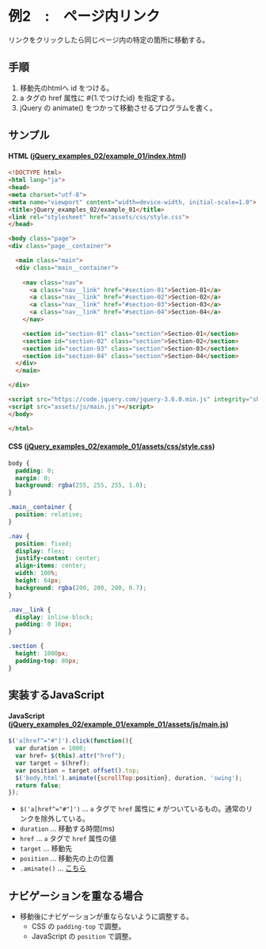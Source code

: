 # 例2　:　ページ内リンク

リンクをクリックしたら同じページ内の特定の箇所に移動する。

## 手順

1. 移動先のhtmlへ id をつける。
2. a タグの href 属性に #{1.でつけたid} を指定する。
3. jQuery の animate() をつかって移動させるプログラムを書く。

## サンプル

#### HTML ([jQuery_examples_02/example_01/index.html](jQuery_examples_02/example_01/index.html))

````html
<!DOCTYPE html>
<html lang="ja">
<head>
<meta charset="utf-8">
<meta name="viewport" content="width=device-width, initial-scale=1.0">
<title>jQuery_examples_02/example_01</title>
<link rel="stylesheet" href="assets/css/style.css">
</head>

<body class="page">
<div class="page__container">

  <main class="main">
  <div class="main__container">
    
    <nav class="nav">
      <a class="nav__link" href="#section-01">Section-01</a> 
      <a class="nav__link" href="#section-02">Section-02</a> 
      <a class="nav__link" href="#section-03">Section-03</a>
      <a class="nav__link" href="#section-04">Section-04</a>
    </nav>

    <section id="section-01" class="section">Section-01</section>
    <section id="section-02" class="section">Section-02</section>
    <section id="section-03" class="section">Section-03</section>
    <section id="section-04" class="section">Section-04</section>
  </div>
  </main>

</div>

<script src="https://code.jquery.com/jquery-3.6.0.min.js" integrity="sha256-/xUj+3OJU5yExlq6GSYGSHk7tPXikynS7ogEvDej/m4=" crossorigin="anonymous"></script>
<script src="assets/js/main.js"></script>
</body>

</html>
````

#### CSS ([jQuery_examples_02/example_01/assets/css/style.css](jQuery_examples_02/example_01/assets/css/style.css))

````css
body {
  padding: 0;
  margin: 0;
  background: rgba(255, 255, 255, 1.0);
}

.main__container {
  position: relative;
}

.nav {
  position: fixed;
  display: flex;
  justify-content: center;
  align-items: center;
  width: 100%;
  height: 64px;
  background: rgba(200, 200, 200, 0.7);
}

.nav__link {
  display: inline-block;
  padding: 0 16px;
}

.section {
  height: 1000px;
  padding-top: 80px;
}
````

## 実装するJavaScript

#### JavaScript ([jQuery_examples_02/example_01/example_01/assets/js/main.js](jQuery_examples_02/example_01/example_01/assets/js/main.js))

````js
$('a[href^="#"]').click(function(){
  var duration = 1000;
  var href= $(this).attr("href");
  var target = $(href);
  var position = target.offset().top;
  $('body,html').animate({scrollTop:position}, duration, 'swing');
  return false;
});
````

- `$('a[href^="#"]')` ... `a` タグで `href` 属性に `#` がついているもの。通常のリンクを除外している。
- `duration` ... 移動する時間(ms)
- `href` ... `a` タグで `href` 属性の値
- `target` ... 移動先
- `position` ... 移動先の上の位置
- `.aminate()` ... [こちら](https://api.jquery.com/animate/)


## ナビゲーションを重なる場合

- 移動後にナビゲーションが重ならないように調整する。
    - CSS の `padding-top` で調整。
    - JavaScript の `position` で調整。